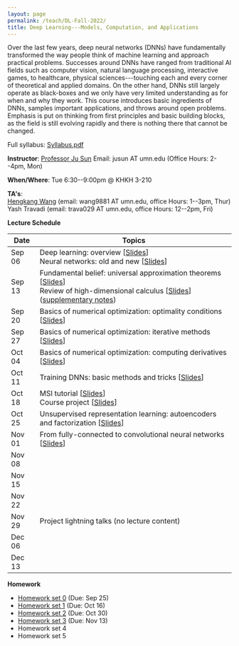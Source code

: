 ```yaml
---
layout: page
permalink: /teach/DL-Fall-2022/
title: Deep Learning---Models, Computation, and Applications 
---
```


Over the last few years, deep neural networks (DNNs) have fundamentally transformed the way people think of machine learning and approach practical problems. Successes around DNNs have ranged from traditional AI fields such as computer vision, natural language processing, interactive games, to healthcare, physical sciences---touching each and every corner of theoretical and applied domains. On the other hand, DNNs still largely operate as black-boxes and we only have very limited understanding as for when and why they work. This course introduces basic ingredients of DNNs, samples important applications, and throws around open problems. Emphasis is put on thinking from first principles and basic building blocks, as the field is still evolving rapidly and there is nothing there that cannot be changed. 

Full syllabus: [Syllabus.pdf](DL.pdf)

**Instructor**: [Professor Ju Sun](https://sunju.org/)  Email: jusun AT umn.edu   (Office Hours: 2--4pm, Mon)

**When/Where**: Tue 6:30--9:00pm @ KHKH 3-210 

**TA's**:   
[Hengkang Wang](https://scholar.google.com/citations?user=APqDZvUAAAAJ&hl=en) (email: wang9881 AT umn.edu, office Hours: 1--3pm, Thur)    
Yash Travadi (email: trava029 AT umn.edu, office Hours: 12--2pm, Fri) 

**Lecture Schedule**

| Date   | Topics                                                                                                                                                                                         |    
| ------ | ---------------------------------------------------------------------------------------------------------------------------------------------------------------------------------------------- |    
| Sep 06 | Deep learning: overview \[[Slides](sep-06-A.pdf)\] <br> Neural networks: old and new \[[Slides](sep-06-B.pdf)\]                                                                                |    
| Sep 13 | Fundamental belief: universal approximation theorems \[[Slides](sep-13-A.pdf)\] <br> Review of high-dimensional calculus \[[Slides](sep-13-B.pdf)\] ([supplementary notes](calculus_review.pdf))  |    
| Sep 20 | Basics of numerical optimization: optimality conditions \[[Slides](sep-20.pdf)\] |    
| Sep 27 | Basics of numerical optimization: iterative methods \[[Slides](sep-27.pdf)\] | 
| Oct 04 | Basics of numerical optimization: computing derivatives \[[Slides](oct-04.pdf)\] |     
| Oct 11 | Training DNNs: basic methods and tricks \[[Slides](oct-11.pdf)\]|    
| Oct 18 | MSI tutorial \[[Slides](MSI-tutorial.pdf)\] <br> Course project \[[Slides](oct-18.pdf)\]|     
| Oct 25 | Unsupervised representation learning: autoencoders and factorization \[[Slides](oct-25.pdf)\] |      
| Nov 01 | From fully-connected to convolutional neural networks \[[Slides](nov-01.pdf)\]  |               
| Nov 08 |  | 
| Nov 15 |  | 
| Nov 22 |  | 
| Nov 29 | Project lightning talks (no lecture content) | 
| Dec 06 |  | 
| Dec 13 |  | 



**Homework**   
+ [Homework set 0](HW0.pdf) (Due: Sep 25)
+ [Homework set 1](HW1.pdf) (Due: Oct 16)
+ [Homework set 2](HW2.zip) (Due: Oct 30)
+ [Homework set 3](HW3.pdf) (Due: Nov 13)
+ Homework set 4
+ Homework set 5